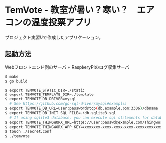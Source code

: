 # TemVote - 教室が暑い？寒い？　エアコンの温度投票アプリ
プロジェクト実習Uで作成したアプリケーション。

## 起動方法
Webフロントエンド側のサーバ + RaspberyPiのログ収集サーバ

```bash
$ make
$ go build

$ export TEMVOTE_STATIC_DIR=./static
$ export TEMVOTE_TEMPLATE_DIR=./template
$ export TEMVOTE_DB_DRIVER=mysql
  # See https://github.com/go-sql-driver/mysql#examples
$ export TEMVOTE_DB_URL=user:password@tcp(db.example.com:3306)/dbname
$ export TEMVOTE_DB_INIT_SQL_FILE=./db.sqlite3.sql
  # If using sqlite3 database, you can execute sql statements for database initialization.
$ export TEMVOTE_THINGWORX_URL=https://user:passwd@example.com/Thingworx
$ export TEMVOTE_THINGWORX_APP_KEY=xxxxxxxx-xxxx-xxxx-xxxx-xxxxxxxxxxxx
$ touch ./secret.conf
$ ./temvote
```

